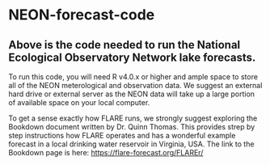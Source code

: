 # NEON-forecast-code

## Above is the code needed to run  the National Ecological Observatory Network lake forecasts. 
To run this code, you will need R v4.0.x or higher and ample space to store all of the NEON meterological and observation data. We suggest an external hard drive or external server as the NEON data will take up a large portion of available space on your local computer. 

To get a sense exactly how FLARE runs, we strongly suggest exploring the Bookdown document written by Dr. Quinn Thomas. This provides strep by step instructions how FLARE operates and has a wonderful example forecast in a local drinking water reservoir in Virginia, USA. The link to the Bookdown page is here: https://flare-forecast.org/FLAREr/

